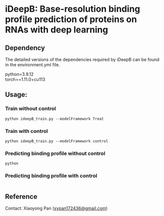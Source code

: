 # iDeepB: Base-resolution binding profile prediction of proteins on RNAs with deep learning

## Dependency
The detailed versions of the dependencies required by iDeepB can be found in the environment.yml file.

python=3.9.12 \
torch==1.11.0+cu113

## Usage:
### Train without control

```
python ideepB_train.py --modelFramework Treat
```

### Train with control
```
python ideepB_train.py --modelFramework control 
```

### Predicting binding profile without control
```
python 
```

### Predicting binding profile with control
```
```


## Reference
Contact: Xiaoyong Pan (xypan172436@gmail.com)
